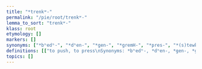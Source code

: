 ```yaml
---
title: "*trenkʷ-"
permalink: "/pie/root/trenkʷ-"
lemma_to_sort: "trenkʷ-"
klass: root
etymology: []
markers: []
synonyms: ["*bʰedʰ-", "*dʰen-", "*gen-", "*gremH-", "*pres-", "*(s)tewk-"]
definitions: [["to push, to press\nSynonyms: *bʰedʰ-, *dʰen-, *gen-, *gremH-, *pres-, *(s)tewk-"]]
topics: []
---
```

